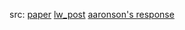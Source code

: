 src: [paper](https://sci-hub.st/10.1038/s41467-018-05739-8) [lw_post](https://www.lesswrong.com/posts/pxpiGtyZpxmXg8hHW/quantum-theory-cannot-consistently-describe-the-use-of) [aaronson's response](https://scottaaronson.blog/?p=3975) 